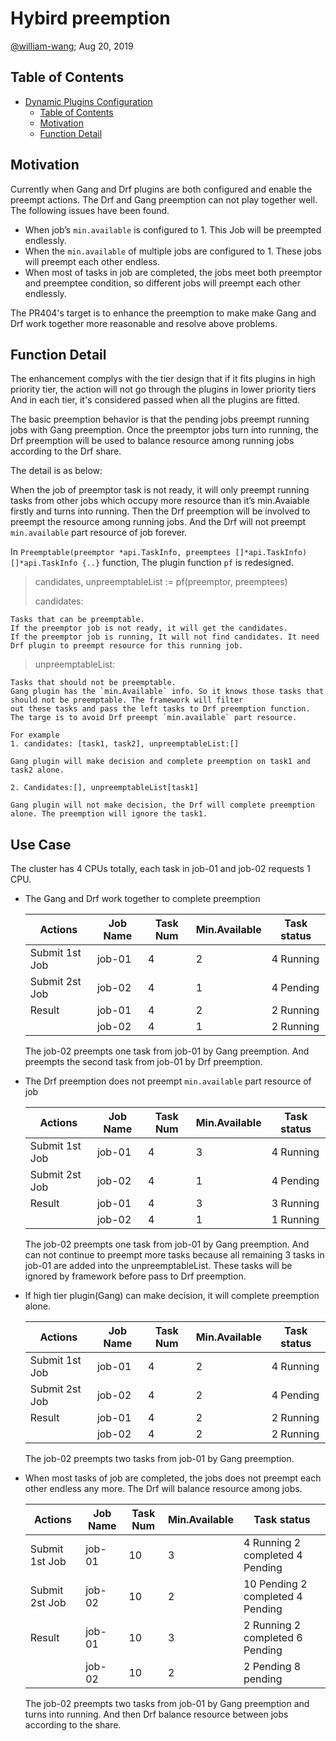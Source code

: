 # Hybird preemption

[@william-wang](http://github.com/william-wang); Aug 20, 2019

## Table of Contents

   * [Dynamic Plugins Configuration](#dynamic-plugins-configuration)
      * [Table of Contents](#table-of-contents)
      * [Motivation](#motivation)
      * [Function Detail](#function-detail)
     

## Motivation

Currently when Gang and Drf plugins are both configured and enable the preempt actions. The Drf and Gang preemption can not play together
well. The following issues have been found.
- When job’s `min.available` is configured to 1. This Job will be preempted endlessly.
- When the `min.available` of multiple jobs are configured to 1. These jobs will preempt each other endless.
- When most of tasks in job are completed, the jobs meet both preemptor and preemptee condition, so different jobs
  will preempt each other endlessly.

The PR404's target is to enhance the preemption to make make Gang and Drf work together more reasonable and resolve above problems.

## Function Detail

The enhancement complys with the tier design that if it fits plugins in high priority tier, the action will not go through the plugins
in lower priority tiers And in each tier, it's considered passed when all the plugins are fitted.

The basic preemption behavior is that the pending jobs preempt running jobs with Gang preemption. Once the preemptor jobs turn into 
running, the Drf preemption will be used to balance resource among running jobs according to the Drf share.

The detail is as below:

When the job of preemptor task is not ready, it will only preempt running tasks from other jobs which occupy more resource than it’s min.Avaiable firstly
and turns into running. Then the Drf preemption will be involved to preempt the resource among running jobs.
And the Drf will not preempt `min.available` part resource of job forever.


In `Preemptable(preemptor *api.TaskInfo, preemptees []*api.TaskInfo) []*api.TaskInfo {..}` function, The plugin function `pf` is redesigned.

>candidates, unpreemptableList := pf(preemptor, preemptees)
>
>candidates: 
```
Tasks that can be preemptable. 
If the preemptor job is not ready, it will get the candidates. 
If the preemptor job is running, It will not find candidates. It need Drf plugin to preempt resource for this running job.
```
>unpreemptableList:
```
Tasks that should not be preemptable. 
Gang plugin has the `min.Available` info. So it knows those tasks that should not be preemptable. The framework will filter
out these tasks and pass the left tasks to Drf preemption function. The targe is to avoid Drf preempt `min.available` part resource.

```

```
For example
1. candidates: [task1, task2], unpreemptableList:[]

Gang plugin will make decision and complete preemption on task1 and task2 alone.

2. Candidates:[], unpreemptableList[task1]

Gang plugin will not make decision, the Drf will complete preemption alone. The preemption will ignore the task1.
```

## Use Case
The cluster has 4 CPUs totally, each task in job-01 and job-02 requests 1 CPU.
- The Gang and Drf work together to complete preemption

    | Actions        | Job Name  | Task Num  | Min.Available | Task status |  
    | -------------- | --------- | --------- | --------------| ----------- |
    | Submit 1st Job | job-01    | 4         | 2             | 4 Running   |
    | Submit 2st Job | job-02    | 4         | 1             | 4 Pending   |
    | Result         | job-01    | 4         | 2             | 2 Running   |
    |                | job-02    | 4         | 1             | 2 Running   |
    
    The job-02 preempts one task from job-01 by Gang preemption. And preempts the second task from job-01 by Drf preemption. 
    
- The Drf preemption does not preempt `min.available` part resource of job

    | Actions        | Job Name  | Task Num  | Min.Available | Task status |  
    | -------------- | --------- | --------- | --------------| ----------- |
    | Submit 1st Job | job-01    | 4         | 3             | 4 Running   |
    | Submit 2st Job | job-02    | 4         | 1             | 4 Pending   |
    | Result         | job-01    | 4         | 3             | 3 Running   |
    |                | job-02    | 4         | 1             | 1 Running   |
    
    The job-02 preempts one task from job-01 by Gang preemption. And can not continue to preempt more tasks because all 
    remaining 3 tasks in job-01 are added into the unpreemptableList. These tasks will be ignored by framework before pass to 
    Drf preemption.

- If high tier plugin(Gang) can make decision, it will complete preemption alone.

    | Actions        | Job Name  | Task Num  | Min.Available | Task status |  
    | -------------- | --------- | --------- | --------------| ----------- |
    | Submit 1st Job | job-01    | 4         | 2             | 4 Running   |
    | Submit 2st Job | job-02    | 4         | 2             | 4 Pending   |
    | Result         | job-01    | 4         | 2             | 2 Running   |
    |                | job-02    | 4         | 2             | 2 Running   |
    
   The job-02 preempts two tasks from job-01 by Gang preemption.
  
 - When most tasks of job are completed, the jobs does not preempt each other endless any more. 
   The Drf will balance resource among jobs. 
   
    | Actions        | Job Name  | Task Num  | Min.Available | Task status                       |  
    | -------------- | --------- | --------- | --------------| ----------------------------------|
    | Submit 1st Job | job-01    | 10        | 3             | 4 Running  2 completed 4 Pending  |
    | Submit 2st Job | job-02    | 10        | 2             | 10 Pending 2 completed 4 Pending  |
    | Result         | job-01    | 10        | 3             | 2 Running  2 completed 6 Pending  |
    |                | job-02    | 10        | 2             | 2 Pending  8 pending              |
    
    The job-02 preempts two tasks from job-01 by Gang preemption and turns into running. And then Drf balance 
    resource between jobs according to the share.

